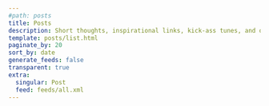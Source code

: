 ```yaml
---
#path: posts
title: Posts
description: Short thoughts, inspirational links, kick-ass tunes, and other malarkey.
template: posts/list.html
paginate_by: 20
sort_by: date
generate_feeds: false
transparent: true
extra:
  singular: Post
  feed: feeds/all.xml
---
```

